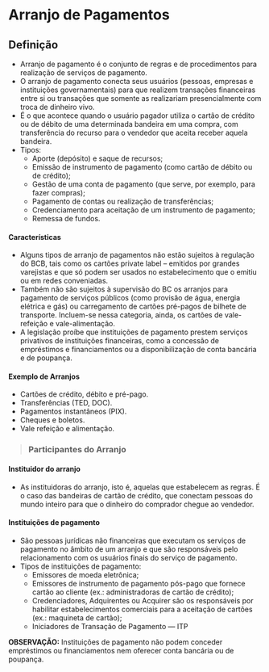 # Arranjo de Pagamentos

## Definição 
- Arranjo de pagamento é o conjunto de regras e de procedimentos para realização de serviços de pagamento.
- O arranjo de pagamento conecta seus usuários (pessoas, empresas e instituições governamentais) para que realizem transações financeiras entre si ou transações que somente as realizariam presencialmente com troca de dinheiro vivo.
- É o que acontece quando o usuário pagador utiliza o cartão de crédito ou de débito de uma determinada bandeira em uma compra, com transferência do recurso para o vendedor que aceita receber aquela bandeira. 
- Tipos: 
  - Aporte (depósito) e saque de recursos;
  - Emissão de instrumento de pagamento (como cartão de débito ou de crédito);
  - Gestão de uma conta de pagamento (que serve, por exemplo, para fazer compras); 
  - Pagamento de contas ou realização de transferências;
  - Credenciamento para aceitação de um instrumento de pagamento; 
  - Remessa de fundos.

#### Características
- Alguns tipos de arranjo de pagamentos não estão sujeitos à regulação do BCB, tais como os cartões private label – emitidos por grandes varejistas e que só podem ser usados no estabelecimento que o emitiu ou em redes conveniadas. 
- Também não são sujeitos à supervisão do BC os arranjos para pagamento de serviços públicos (como provisão de água, energia elétrica e gás) ou carregamento de cartões pré-pagos de bilhete de transporte. Incluem-se nessa categoria, ainda, os cartões de vale-refeição e vale-alimentação.  
- A legislação proíbe que instituições de pagamento prestem serviços privativos de instituições financeiras, como a concessão de empréstimos e financiamentos ou a disponibilização de conta bancária e de poupança. ​

#### Exemplo de Arranjos  
- Cartões de crédito, débito e pré-pago.  
- Transferências (TED, DOC).  
- Pagamentos instantâneos (PIX).  
- Cheques e boletos.  
- Vale refeição e alimentação.

> ### Participantes do Arranjo  

#### Instituidor do arranjo
- As instituidoras do arranjo, isto é, aquelas que estabelecem as regras. É o caso das bandeiras de cartão de crédito, que conectam pessoas do mundo inteiro para que o dinheiro do
comprador chegue ao vendedor.

#### Instituições de pagamento
- São pessoas jurídicas não financeiras que executam os serviços de pagamento no âmbito de um arranjo e que são responsáveis pelo relacionamento com os usuários finais do serviço de pagamento.
- Tipos de instituições de pagamento:
  - Emissores de moeda eletrônica;
  - Emissores de instrumento de pagamento pós-pago que fornece cartão ao cliente (ex.: administradoras de cartão de crédito);
  - Credenciadores, Adquirentes ou Acquirer são os responsáveis por habilitar estabelecimentos comerciais para a aceitação de cartões (ex.: maquineta de cartão);
  - Iniciadores de Transação de Pagamento — ITP

**OBSERVAÇÃO:** Instituições de pagamento não podem conceder empréstimos ou financiamentos nem oferecer conta bancária ou de poupança.  

